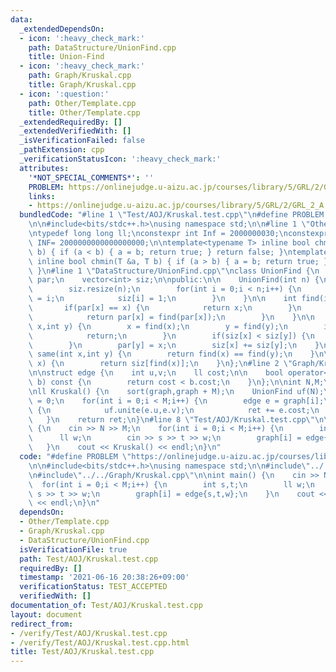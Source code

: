 ```yaml
---
data:
  _extendedDependsOn:
  - icon: ':heavy_check_mark:'
    path: DataStructure/UnionFind.cpp
    title: Union-Find
  - icon: ':heavy_check_mark:'
    path: Graph/Kruskal.cpp
    title: Graph/Kruskal.cpp
  - icon: ':question:'
    path: Other/Template.cpp
    title: Other/Template.cpp
  _extendedRequiredBy: []
  _extendedVerifiedWith: []
  _isVerificationFailed: false
  _pathExtension: cpp
  _verificationStatusIcon: ':heavy_check_mark:'
  attributes:
    '*NOT_SPECIAL_COMMENTS*': ''
    PROBLEM: https://onlinejudge.u-aizu.ac.jp/courses/library/5/GRL/2/GRL_2_A
    links:
    - https://onlinejudge.u-aizu.ac.jp/courses/library/5/GRL/2/GRL_2_A
  bundledCode: "#line 1 \"Test/AOJ/Kruskal.test.cpp\"\n#define PROBLEM \"https://onlinejudge.u-aizu.ac.jp/courses/library/5/GRL/2/GRL_2_A\"\
    \n\n#include<bits/stdc++.h>\nusing namespace std;\n\n#line 1 \"Other/Template.cpp\"\
    \ntypedef long long ll;\nconstexpr int Inf = 2000000030;\nconstexpr long long\
    \ INF= 2000000000000000000;\n\ntemplate<typename T> inline bool chmax(T &a, T\
    \ b) { if (a < b) { a = b; return true; } return false; }\ntemplate<typename T>\
    \ inline bool chmin(T &a, T b) { if (a > b) { a = b; return true; } return false;\
    \ }\n#line 1 \"DataStructure/UnionFind.cpp\"\nclass UnionFind {\n    vector<int>\
    \ par;\n    vector<int> siz;\n\npublic:\n\n    UnionFind(int n) {\n        par.resize(n);\n\
    \        siz.resize(n);\n        for(int i = 0;i < n;i++) {\n            par[i]\
    \ = i;\n            siz[i] = 1;\n        }\n    }\n\n    int find(int x) {\n \
    \       if(par[x] == x) {\n            return x;\n        }\n        else {\n\
    \            return par[x] = find(par[x]);\n        }\n    }\n\n    void unite(int\
    \ x,int y) {\n        x = find(x);\n        y = find(y);\n        if(x == y) {\n\
    \            return;\n        }\n        if(siz[x] < siz[y]) {\n            swap(x,y);\n\
    \        }\n        par[y] = x;\n        siz[x] += siz[y];\n    }\n\n    bool\
    \ same(int x,int y) {\n        return find(x) == find(y);\n    }\n\n    int size(int\
    \ x) {\n        return siz[find(x)];\n    }\n};\n#line 2 \"Graph/Kruskal.cpp\"\
    \n\nstruct edge {\n    int u,v;\n    ll cost;\n\n    bool operator<(const edge&\
    \ b) const {\n        return cost < b.cost;\n    }\n};\n\nint N,M;\nedge graph[200010];\n\
    \nll Kruskal() {\n    sort(graph,graph + M);\n    UnionFind uf(N);\n    ll ret\
    \ = 0;\n    for(int i = 0;i < M;i++) {\n        edge e = graph[i];\n        if(!uf.same(e.u,e.v))\
    \ {\n            uf.unite(e.u,e.v);\n            ret += e.cost;\n        }\n \
    \   }\n    return ret;\n}\n#line 8 \"Test/AOJ/Kruskal.test.cpp\"\n\nint main()\
    \ {\n    cin >> N >> M;\n    for(int i = 0;i < M;i++) {\n        int s,t;\n  \
    \      ll w;\n        cin >> s >> t >> w;\n        graph[i] = edge{s,t,w};\n \
    \   }\n    cout << Kruskal() << endl;\n}\n"
  code: "#define PROBLEM \"https://onlinejudge.u-aizu.ac.jp/courses/library/5/GRL/2/GRL_2_A\"\
    \n\n#include<bits/stdc++.h>\nusing namespace std;\n\n#include\"../../Other/Template.cpp\"\
    \n#include\"../../Graph/Kruskal.cpp\"\n\nint main() {\n    cin >> N >> M;\n  \
    \  for(int i = 0;i < M;i++) {\n        int s,t;\n        ll w;\n        cin >>\
    \ s >> t >> w;\n        graph[i] = edge{s,t,w};\n    }\n    cout << Kruskal()\
    \ << endl;\n}\n"
  dependsOn:
  - Other/Template.cpp
  - Graph/Kruskal.cpp
  - DataStructure/UnionFind.cpp
  isVerificationFile: true
  path: Test/AOJ/Kruskal.test.cpp
  requiredBy: []
  timestamp: '2021-06-16 20:38:26+09:00'
  verificationStatus: TEST_ACCEPTED
  verifiedWith: []
documentation_of: Test/AOJ/Kruskal.test.cpp
layout: document
redirect_from:
- /verify/Test/AOJ/Kruskal.test.cpp
- /verify/Test/AOJ/Kruskal.test.cpp.html
title: Test/AOJ/Kruskal.test.cpp
---
```

